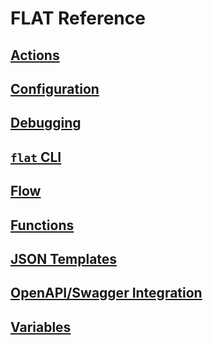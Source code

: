 # FLAT Reference

## [Actions](actions/README.md)

## [Configuration](configuration.md)

## [Debugging](debugging.md)

## [`flat` CLI](flat-cli.md)

## [Flow](flow.md)

## [Functions](functions/README.md)

## [JSON Templates](templating/README.md)

## [OpenAPI/Swagger Integration](OpenAPI/README.md)

## [Variables](variables.md)
